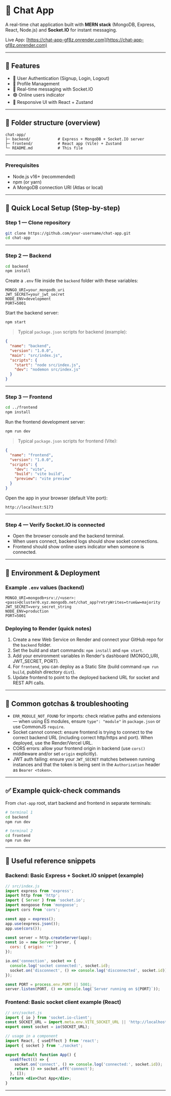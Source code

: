 # 💬 Chat App

A real-time chat application built with **MERN stack** (MongoDB, Express, React, Node.js) and **Socket.IO** for instant messaging.

Live App: [https://chat-app-gf8z.onrender.com](https://chat-app-gf8z.onrender.com)

---

## 🚀 Features

* 🔐 User Authentication (Signup, Login, Logout)
* 👤 Profile Management
* 💬 Real-time messaging with Socket.IO
* 🟢 Online users indicator
* 🎨 Responsive UI with React + Zustand

---

## 📁 Folder structure (overview)

```
chat-app/
├─ backend/            # Express + MongoDB + Socket.IO server
├─ frontend/           # React app (Vite) + Zustand
└─ README.md           # This file
```

---


### Prerequisites

* Node.js v16+ (recommended)
* npm (or yarn)
* A MongoDB connection URI (Atlas or local)

---

## 🔧 Quick Local Setup (Step-by-step)

### Step 1 — Clone repository

```bash
git clone https://github.com/your-username/chat-app.git
cd chat-app
```

---

### Step 2 — Backend

```bash
cd backend
npm install
```

Create a `.env` file inside the `backend` folder with these variables:

```env
MONGO_URI=your_mongodb_uri
JWT_SECRET=your_jwt_secret
NODE_ENV=development
PORT=5001
```

Start the backend server:

```bash
npm start
```

> Typical `package.json` scripts for backend (example):

```json
{
  "name": "backend",
  "version": "1.0.0",
  "main": "src/index.js",
  "scripts": {
    "start": "node src/index.js",
    "dev": "nodemon src/index.js"
  }
}
```

---

### Step 3 — Frontend

```bash
cd ../frontend
npm install
```

Run the frontend development server:

```bash
npm run dev
```

> Typical `package.json` scripts for frontend (Vite):

```json
{
  "name": "frontend",
  "version": "1.0.0",
  "scripts": {
    "dev": "vite",
    "build": "vite build",
    "preview": "vite preview"
  }
}
```

Open the app in your browser (default Vite port):

```
http://localhost:5173
```

---

### Step 4 — Verify Socket.IO is connected

* Open the browser console and the backend terminal.
* When users connect, backend logs should show socket connections.
* Frontend should show online users indicator when someone is connected.

---

## 🧩 Environment & Deployment

### Example `.env` values (backend)

```
MONGO_URI=mongodb+srv://<user>:<pass>@cluster0.xyz.mongodb.net/chat_app?retryWrites=true&w=majority
JWT_SECRET=very_secret_string
NODE_ENV=production
PORT=5001
```

### Deploying to Render (quick notes)

1. Create a new Web Service on Render and connect your GitHub repo for the `backend` folder.
2. Set the build and start commands: `npm install` and `npm start`.
3. Add your environment variables in Render's dashboard (MONGO\_URI, JWT\_SECRET, PORT).
4. For `frontend`, you can deploy as a Static Site (build command `npm run build`, publish directory `dist`).
5. Update frontend to point to the deployed backend URL for socket and REST API calls.

---

## 🔁 Common gotchas & troubleshooting

* `ERR_MODULE_NOT_FOUND` for imports: check relative paths and extensions — when using ES modules, ensure `type": "module"` in `package.json` or use CommonJS `require`.
* Socket cannot connect: ensure frontend is trying to connect to the correct backend URL (including correct http/https and port). When deployed, use the Render/Vercel URL.
* CORS errors: allow your frontend origin in backend (use `cors()` middleware and/or set `origin` explicitly).
* JWT auth failing: ensure your `JWT_SECRET` matches between running instances and that the token is being sent in the `Authorization` header as `Bearer <token>`.

---

## ✅ Example quick-check commands

From `chat-app` root, start backend and frontend in separate terminals:

```bash
# terminal 1
cd backend
npm run dev

# terminal 2
cd frontend
npm run dev
```

---

## 📌 Useful reference snippets

### Backend: Basic Express + Socket.IO snippet (example)

```js
// src/index.js
import express from 'express';
import http from 'http';
import { Server } from 'socket.io';
import mongoose from 'mongoose';
import cors from 'cors';

const app = express();
app.use(express.json());
app.use(cors());

const server = http.createServer(app);
const io = new Server(server, {
  cors: { origin: '*' }
});

io.on('connection', socket => {
  console.log('socket connected:', socket.id);
  socket.on('disconnect', () => console.log('disconnected', socket.id));
});

const PORT = process.env.PORT || 5001;
server.listen(PORT, () => console.log(`Server running on ${PORT}`));
```

### Frontend: Basic socket client example (React)

```jsx
// src/socket.js
import { io } from 'socket.io-client';
const SOCKET_URL = import.meta.env.VITE_SOCKET_URL || 'http://localhost:5001';
export const socket = io(SOCKET_URL);

// usage in a component
import React, { useEffect } from 'react';
import { socket } from './socket';

export default function App() {
  useEffect(() => {
    socket.on('connect', () => console.log('connected:', socket.id));
    return () => socket.off('connect');
  }, []);
  return <div>Chat App</div>;
}
```

---

